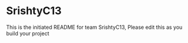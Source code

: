 # SrishtyC13
This is the initiated README for team SrishtyC13, Please edit this as you build your project
